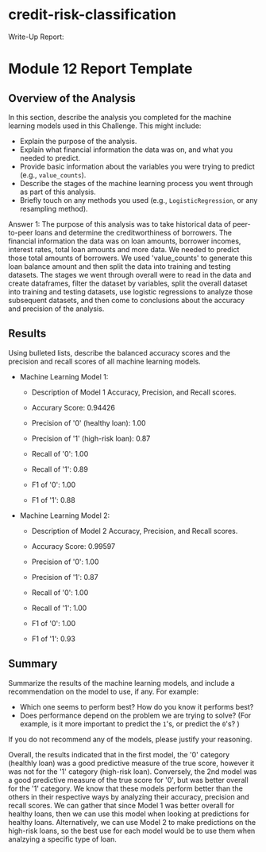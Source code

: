 # credit-risk-classification



Write-Up Report:

# Module 12 Report Template

## Overview of the Analysis

In this section, describe the analysis you completed for the machine learning models used in this Challenge. This might include:

* Explain the purpose of the analysis.
* Explain what financial information the data was on, and what you needed to predict.
* Provide basic information about the variables you were trying to predict (e.g., `value_counts`).
* Describe the stages of the machine learning process you went through as part of this analysis.
* Briefly touch on any methods you used (e.g., `LogisticRegression`, or any resampling method).


Answer 1:
The purpose of this analysis was to take historical data of peer-to-peer loans and determine the creditworthiness of borrowers.
The financial information the data was on loan amounts, borrower incomes, interest rates, total loan amounts and more data. We needed to predict those total amounts of borrowers. We used 'value_counts' to generate this loan balance amount and then split the data into training and testing datasets. 
The stages we went through overall were to read in the data and create dataframes, filter the dataset by variables, split the overall dataset into training and testing datasets, use logistic regressions to analyze those subsequent datasets, and then come to conclusions about the accuracy and precision of the analysis. 




## Results

Using bulleted lists, describe the balanced accuracy scores and the precision and recall scores of all machine learning models.

* Machine Learning Model 1:
  * Description of Model 1 Accuracy, Precision, and Recall scores.
    
  * Accurary Score: 0.94426
  * Precision of '0' (healthy loan): 1.00
  * Precision of '1' (high-risk loan): 0.87
  * Recall of '0': 1.00
  * Recall of '1': 0.89
  * F1 of '0': 1.00
  * F1 of '1': 0.88



* Machine Learning Model 2:
  * Description of Model 2 Accuracy, Precision, and Recall scores.
    
  * Accuracy Score: 0.99597
  * Precision of '0': 1.00
  * Precision of '1': 0.87
  * Recall of '0': 1.00
  * Recall of '1': 1.00
  * F1 of '0': 1.00
  * F1 of '1': 0.93
 







## Summary

Summarize the results of the machine learning models, and include a recommendation on the model to use, if any. For example:
* Which one seems to perform best? How do you know it performs best?
* Does performance depend on the problem we are trying to solve? (For example, is it more important to predict the `1`'s, or predict the `0`'s? )

If you do not recommend any of the models, please justify your reasoning.


Overall, the results indicated that in the first model, the '0' category (healthly loan) was a good predictive measure of the true score, however it was not for the '1' category (high-risk loan). 
Conversely, the 2nd model was a good predictive measure of the true score for '0', but was better overall for the '1' category. 
We know that these models perform better than the others in their respective ways by analyzing their accuracy, precision and recall scores. We can gather that since Model 1 was better overall for healthy loans, then we can use this model when looking at predictions for healthy loans. Alternatively, we can use Model 2 to make predictions on the high-risk loans, so the best use for each model would be to use them when analzying a specific type of loan. 




